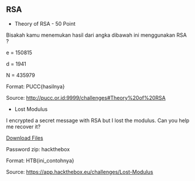 ## RSA

- Theory of RSA - 50 Point

Bisakah kamu menemukan hasil dari angka dibawah ini menggunakan RSA ?

e = 150815

d = 1941

N = 435979

Format: PUCC{hasilnya}

Source: http://pucc.or.id:9999/challenges#Theory%20of%20RSA

- Lost Modulus

I encrypted a secret message with RSA but I lost the modulus. Can you help me recover it?

<a href="./Lost Modulus.zip">Download Files</a>

Password zip: hackthebox

Format: HTB{ini_contohnya}

Source: https://app.hackthebox.eu/challenges/Lost-Modulus
